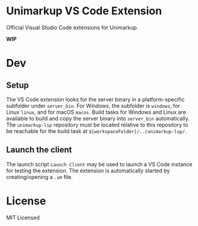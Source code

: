 # Unimarkup VS Code Extension

Official Visual Studio Code extensions for Unimarkup.

**WIP**

# Dev
## Setup

The VS Code extension looks for the server binary in a platform-specific subfolder under `server_bin`.
For Windows, the subfolder is `windows`, for Linux `linux`, and for macOS `macos`. 
Build tasks for Windows and Linux are available to build and copy the server binary into `server_bin` automatically.
The `unimarkup-lsp` repository must be located relative to this repository to be reachable for the build task at `${workspaceFolder}/../unimarkup-lsp/`.

## Launch the client

The launch script `Launch Client` may be used to launch a VS Code instance for testing the extension.
The extension is automatically started by creating/opening a `.um` file.

# License

MIT Licensed
